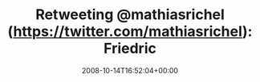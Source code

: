 ---
retweeted: false
source: <a href="http://twitter.com" rel="nofollow">Twitter Web Client</a>
entities:
  hashtags: []
  symbols: []
  user_mentions:
  - name: Mathias Richel
    screen_name: mathiasrichel
    indices:
    - '11'
    - '25'
    id_str: '5899392'
    id: '5899392'
  urls: []
display_text_range:
- '0'
- '96'
favorite_count: '0'
id_str: '959300481'
truncated: false
retweet_count: '0'
id: '959300481'
created_at: Tue Oct 14 16:52:04 +0000 2008
favorited: false
full_text: 'Retweeting [@mathiasrichel](https://twitter.com/mathiasrichel): Friedrich
  "Verdammte Scheiße, ich habe den Schuss nicht gehört" Merz.'
lang: de
tags:
- pesos/twitter
date: '2008-10-14T16:52:04+00:00'
src: https://twitter.com/bascht/status/959300481
original_url: https://twitter.com/bascht/status/959300481
type: twitter_tweet
text: 'Retweeting [@mathiasrichel](https://twitter.com/mathiasrichel): Friedrich "Verdammte
  Scheiße, ich habe den Schuss nicht gehört" Merz.'
title: 'Retweeting @mathiasrichel (https://twitter.com/mathiasrichel): Friedric'

---